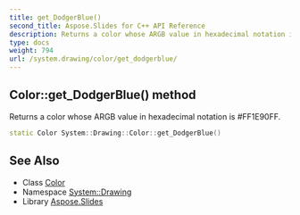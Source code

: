```yaml
---
title: get_DodgerBlue()
second_title: Aspose.Slides for C++ API Reference
description: Returns a color whose ARGB value in hexadecimal notation is #FF1E90FF.
type: docs
weight: 794
url: /system.drawing/color/get_dodgerblue/
---
```

## Color::get_DodgerBlue() method


Returns a color whose ARGB value in hexadecimal notation is #FF1E90FF.

```cpp
static Color System::Drawing::Color::get_DodgerBlue()
```

## See Also

* Class [Color](../)
* Namespace [System::Drawing](../../)
* Library [Aspose.Slides](../../../)